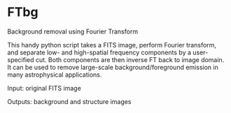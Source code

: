 # FTbg
Background removal using Fourier Transform


This handy python script takes a FITS image, perform Fourier transform, and separate low- and high-spatial frequency components by a user-specified cut. Both components are then inverse FT back to image domain. It can be used to remove large-scale background/foreground emission in many astrophysical applications.

Input: original FITS image

Outputs: background and structure images
